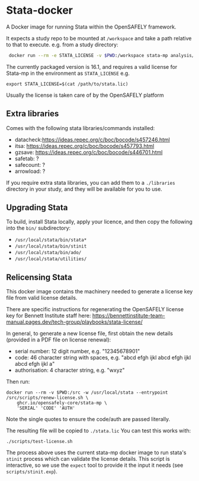 # Stata-docker

A Docker image for running Stata within the OpenSAFELY framework.

It expects a study repo to be mounted at `/workspace` and take a path relative
to that to execute. e.g. from a study directory:

```sh
 docker run --rm -e STATA_LICENSE -v $PWD:/workspace stata-mp analysis/model.do
```

The currently packaged version is 16.1, and requires a valid license for
Stata-mp in the environment as `STATA_LICENSE` e.g.

    export STATA_LICENSE=$(cat /path/to/stata.lic)

Usually the license is taken care of by the OpenSAFELY platform

## Extra libraries

Comes with the following stata libraries/commands installed:

  - datacheck:https://ideas.repec.org/c/boc/bocode/s457246.html
  - itsa: https://ideas.repec.org/c/boc/bocode/s457793.html
  - gzsave: https://ideas.repec.org/c/boc/bocode/s446701.html
  - safetab: ?
  - safecount: ?
  - arrowload: ?

If you require extra stata libraries, you can add them to a `./libraries`
directory in your study, and they will be available for you to use.


## Upgrading Stata

To build, install Stata locally, apply your licence, and then copy the
following into the `bin/` subdirectory:

* `/usr/local/stata/bin/stata*`
* `/usr/local/stata/bin/stinit`
* `/usr/local/stata/bin/ado/`
* `/usr/local/stata/utilities/`


## Relicensing Stata

This docker image contains the machinery needed to generate a license key file from valid license details.

There are specific instructions for regenerating the OpenSAFELY license key for Bennett Institute staff here:
https://bennettinstitute-team-manual.pages.dev/tech-group/playbooks/stata-license/

In general, to generate a new license file, first obtain the new details (provided in a PDF file on license renewal):

 - serial number: 12 digit number, e.g. "12345678901"
 - code: 46 character string with spaces, e.g. "abcd efgh ijkl abcd efgh ijkl abcd efgh ijkl a"
 - authorisation: 4 character string, e.g. "wxyz"

Then run:

    docker run --rm -v $PWD:/src -w /usr/local/stata --entrypoint /src/scripts/renew-license.sh \
        ghcr.io/opensafely-core/stata-mp \
        'SERIAL' 'CODE' 'AUTH'

Note the single quotes to ensure the code/auth are passed literally.

The resulting file will be copied to `./stata.lic` You can test this works with:

    ./scripts/test-license.sh

The process above uses the current stata-mp docker image to run stata's
`stinit` process which can validate the license details.  This script is
interactive, so we use the `expect` tool to provide it the input it needs (see
`scripts/stinit.exp`).
